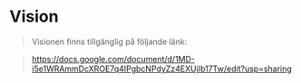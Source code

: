 Vision
=======

> Visionen finns tillgänglig på följande länk:

> https://docs.google.com/document/d/1MD-i5e1WRAmmDcXROE7q4IPgbcNPdyZz4EXUjIb17Tw/edit?usp=sharing
